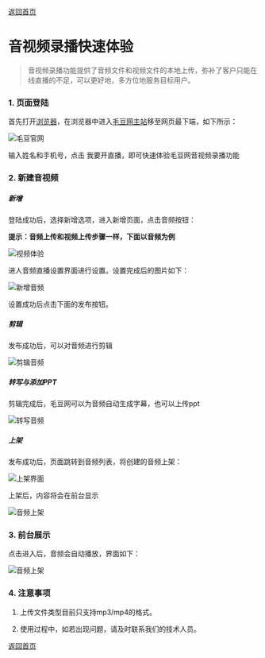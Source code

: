 [返回首页](../../README.md)

# 音视频录播快速体验

> 音视频录播功能提供了音频文件和视频文件的本地上传，弥补了客户只能在线直播的不足，可以更好地，多方位地服务目标用户。

### 1. 页面登陆

首先打开[浏览器](http://www.google.cn/intl/zh-CN/chrome/browser/desktop/index.html)，在浏览器中进入[毛豆网主站](https://www.maodou.io)移至网页最下端，如下所示：

![毛豆官网](https://of6ygwuso.qnssl.com/maodouioofficialsite.png)

输入姓名和手机号，点击 我要开直播，即可快速体验毛豆网音视频录播功能


### 2. 新建音视频

##### 新增

登陆成功后，选择新增选项，进入新增页面，点击音频按钮：

**提示：音频上传和视频上传步骤一样，下面以音频为例**

![视频体验](https://of6ygwuso.qnssl.com/intro-audio-1.png)

进人音频直播设置界面进行设置。设置完成后的图片如下：

![新增音频](https://of6ygwuso.qnssl.com/intro-audio-2.png)

设置成功后点击下面的发布按钮。

##### 剪辑

发布成功后，可以对音频进行剪辑

![剪辑音频](https://of6ygwuso.qnssl.com/intro-audio-3.png)


##### 转写与添加PPT
剪辑完成后，毛豆网可以为音频自动生成字幕，也可以上传ppt

![转写音频](https://of6ygwuso.qnssl.com/intro-audio-4.png)

##### 上架

发布成功后，页面跳转到音频列表，将创建的音频上架：

![上架界面](https://of6ygwuso.qnssl.com/intro-audio-5.png)

上架后，内容将会在前台显示

![音频上架](https://of6ygwuso.qnssl.com/intro-audio-6.png)

### 3. 前台展示

点击进入后，音频会自动播放，界面如下：

![音频上架](https://of6ygwuso.qnssl.com/intro-audio-7.png)

### 4. 注意事项

1. 上传文件类型目前只支持mp3/mp4的格式。

2. 使用过程中，如若出现问题，请及时联系我们的技术人员。

[返回首页](../../README.md)
